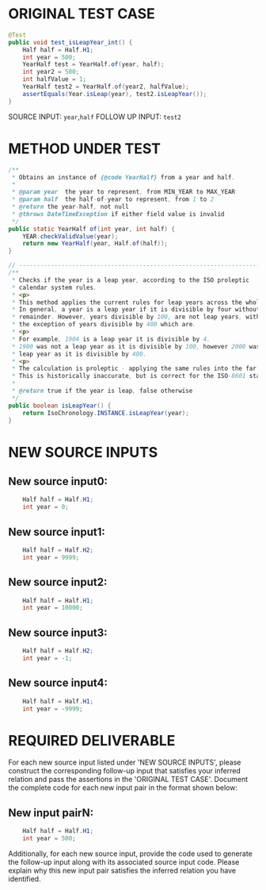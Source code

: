 # ORIGINAL TEST CASE
```java
@Test
public void test_isLeapYear_int() {
    Half half = Half.H1;
    int year = 500;
    YearHalf test = YearHalf.of(year, half);
    int year2 = 500;
    int halfValue = 1;
    YearHalf test2 = YearHalf.of(year2, halfValue);
    assertEquals(Year.isLeap(year), test2.isLeapYear());
}

```
SOURCE INPUT: `year`,`half`
FOLLOW UP INPUT: `test2`


# METHOD UNDER TEST
```java
/**
 * Obtains an instance of {@code YearHalf} from a year and half.
 *
 * @param year  the year to represent, from MIN_YEAR to MAX_YEAR
 * @param half  the half-of-year to represent, from 1 to 2
 * @return the year-half, not null
 * @throws DateTimeException if either field value is invalid
 */
public static YearHalf of(int year, int half) {
    YEAR.checkValidValue(year);
    return new YearHalf(year, Half.of(half));
}

// -----------------------------------------------------------------------
/**
 * Checks if the year is a leap year, according to the ISO proleptic
 * calendar system rules.
 * <p>
 * This method applies the current rules for leap years across the whole time-line.
 * In general, a year is a leap year if it is divisible by four without
 * remainder. However, years divisible by 100, are not leap years, with
 * the exception of years divisible by 400 which are.
 * <p>
 * For example, 1904 is a leap year it is divisible by 4.
 * 1900 was not a leap year as it is divisible by 100, however 2000 was a
 * leap year as it is divisible by 400.
 * <p>
 * The calculation is proleptic - applying the same rules into the far future and far past.
 * This is historically inaccurate, but is correct for the ISO-8601 standard.
 *
 * @return true if the year is leap, false otherwise
 */
public boolean isLeapYear() {
    return IsoChronology.INSTANCE.isLeapYear(year);
}

```


# NEW SOURCE INPUTS
## New source input0:
```java
    Half half = Half.H1;
    int year = 0;
```

## New source input1:
```java
    Half half = Half.H2;
    int year = 9999;
```

## New source input2:
```java
    Half half = Half.H1;
    int year = 10000;
```

## New source input3:
```java
    Half half = Half.H2;
    int year = -1;
```

## New source input4:
```java
    Half half = Half.H1;
    int year = -9999;
```



# REQUIRED DELIVERABLE
For each new source input listed under 'NEW SOURCE INPUTS', please construct the corresponding follow-up input that satisfies your inferred relation and pass the assertions in the 'ORIGINAL TEST CASE'. Document the complete code for each new input pair in the format shown below:
## New input pairN:
```java
    Half half = Half.H1;
    int year = 500;
```

Additionally, for each new source input, provide the code used to generate the follow-up input along with its associated source input code. Please explain why this new input pair satisfies the inferred relation you have identified.